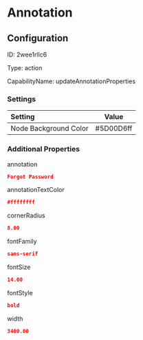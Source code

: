 # Annotation
## Configuration
ID:  2wee1rllc6

Type: action 

CapabilityName: updateAnnotationProperties

### Settings
| Setting | Value  |
| :------------------------ | ---------------------------------------- |
| Node Background Color | #5D00D6ff | 

 




### Additional Properties
annotation
 ```json 
Forgot Password
```


annotationTextColor
 ```json 
#ffffffff
```


cornerRadius
 ```json 
8.00
```


fontFamily
 ```json 
sans-serif
```


fontSize
 ```json 
14.00
```


fontStyle
 ```json 
bold
```


width
 ```json 
3400.00
```



